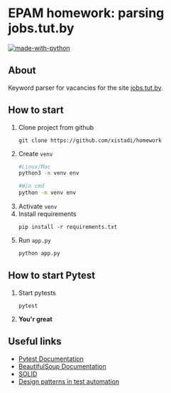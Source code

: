 # EPAM homework: parsing jobs.tut.by
[![made-with-python](https://img.shields.io/badge/Made%20with-Python-blue.svg)](https://www.python.org)

## About
Keyword parser for vacancies for the site [jobs.tut.by](https://jobs.tut.by).

## How to start

1. Clone project from github
    ```
    git clone https://github.com/xistadi/homework
    ```
2. Create `venv`
    ```zsh
    #Linux/Mac
    python3 -m venv env
    ```
    ```bash
    #Win cmd
    python -m venv env
    ```
3. Activate `venv`
4. Install requirements
    ```
    pip install -r requirements.txt
    ```
5. Run `app.py`
    ```bash
    python app.py
    ```

## How to start Pytest
1. Start pytests
    ```
    pytest
    ```
2. **You'r great**

## Useful links

- [Pytest Documentation](https://docs.pytest.org/en/stable/contents.html)
- [BeautifulSoup Documentation](https://www.crummy.com/software/BeautifulSoup/bs3/documentation.html)
- [SOLID](https://gist.github.com/pavel-loginov-dev/8f3ef63e265c15763d169eff4627265d)
- [Design patterns in test automation](https://habr.com/ru/company/jugru/blog/338836/)